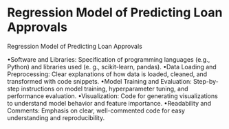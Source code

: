 # Regression Model of Predicting Loan Approvals
 Regression Model of Predicting Loan Approvals

•Software and Libraries: Specification of programming languages (e.g., Python) and libraries used (e. g., scikit-learn, pandas).
•Data Loading and Preprocessing: Clear explanations of how data is loaded, cleaned, and transformed with code snippets.
•Model Training and Evaluation: Step-by-step instructions on model training, hyperparameter tuning, and performance evaluation.
•Visualization: Code for generating visualizations to understand model behavior and feature importance.
•Readability and Comments: Emphasis on clear, well-commented code for easy understanding and reproducibility.
